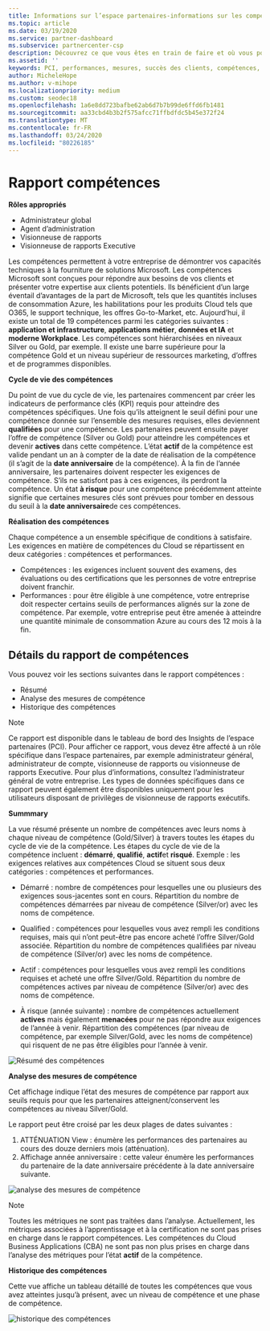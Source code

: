 ```yaml
---
title: Informations sur l’espace partenaires-informations sur les compétences | Espace partenaires
ms.topic: article
ms.date: 03/19/2020
ms.service: partner-dashboard
ms.subservice: partnercenter-csp
description: Découvrez ce que vous êtes en train de faire et où vous pouvez améliorer en ce qui concerne les compétences Microsoft, les niveaux de compétence et les offres pour vous aider à fournir des solutions Microsoft.
ms.assetid: ''
keywords: PCI, performances, mesures, succès des clients, compétences, avantages, analytique, rapport
author: MicheleHope
ms.author: v-mihope
ms.localizationpriority: medium
ms.custom: seodec18
ms.openlocfilehash: 1a6e8dd723bafbe62ab6d7b7b99de6ffd6fb1481
ms.sourcegitcommit: aa33cbd4b3b2f575afcc71ffbdfdc5b45e372f24
ms.translationtype: MT
ms.contentlocale: fr-FR
ms.lasthandoff: 03/24/2020
ms.locfileid: "80226185"
---
```

# <a name="competencies-report"></a>Rapport compétences

**Rôles appropriés**
- Administrateur global
- Agent d’administration
- Visionneuse de rapports
- Visionneuse de rapports Executive

Les compétences permettent à votre entreprise de démontrer vos capacités techniques à la fourniture de solutions Microsoft. Les compétences Microsoft sont conçues pour répondre aux besoins de vos clients et présenter votre expertise aux clients potentiels. Ils bénéficient d’un large éventail d’avantages de la part de Microsoft, tels que les quantités incluses de consommation Azure, les habilitations pour les produits Cloud tels que O365, le support technique, les offres Go-to-Market, etc. Aujourd’hui, il existe un total de 19 compétences parmi les catégories suivantes : **application et infrastructure**, **applications métier**, **données et IA** et **moderne Workplace**. Les compétences sont hiérarchisées en niveaux Silver ou Gold, par exemple. Il existe une barre supérieure pour la compétence Gold et un niveau supérieur de ressources marketing, d’offres et de programmes disponibles.  

**Cycle de vie des compétences**

Du point de vue du cycle de vie, les partenaires commencent par créer les indicateurs de performance clés (KPI) requis pour atteindre des compétences spécifiques. Une fois qu’ils atteignent le seuil défini pour une compétence donnée sur l’ensemble des mesures requises, elles deviennent **qualifiées** pour une compétence. Les partenaires peuvent ensuite payer l’offre de compétence (Silver ou Gold) pour atteindre les compétences et devenir **actives** dans cette compétence. L’état **actif** de la compétence est valide pendant un an à compter de la date de réalisation de la compétence (il s’agit de la **date anniversaire** de la compétence). À la fin de l’année anniversaire, les partenaires doivent respecter les exigences de compétence. S’ils ne satisfont pas à ces exigences, ils perdront la compétence. Un état **à risque** pour une compétence précédemment atteinte signifie que certaines mesures clés sont prévues pour tomber en dessous du seuil à la **date anniversaire**de ces compétences.

**Réalisation des compétences**

Chaque compétence a un ensemble spécifique de conditions à satisfaire. Les exigences en matière de compétences du Cloud se répartissent en deux catégories : compétences et performances.

- Compétences : les exigences incluent souvent des examens, des évaluations ou des certifications que les personnes de votre entreprise doivent franchir.
- Performances : pour être éligible à une compétence, votre entreprise doit respecter certains seuils de performances alignés sur la zone de compétence. Par exemple, votre entreprise peut être amenée à atteindre une quantité minimale de consommation Azure au cours des 12 mois à la fin.

## <a name="competencies-report-details"></a>Détails du rapport de compétences

Vous pouvez voir les sections suivantes dans le rapport compétences :

- Résumé
- Analyse des mesures de compétence
- Historique des compétences

 > [!NOTE]
 > Ce rapport est disponible dans le tableau de bord des Insights de l’espace partenaires (PCI). Pour afficher ce rapport, vous devez être affecté à un rôle spécifique dans l’espace partenaires, par exemple administrateur général, administrateur de compte, visionneuse de rapports ou visionneuse de rapports Executive. Pour plus d’informations, consultez l’administrateur général de votre entreprise. Les types de données spécifiques dans ce rapport peuvent également être disponibles uniquement pour les utilisateurs disposant de privilèges de visionneuse de rapports exécutifs.

**Summmary**

La vue résumé présente un nombre de compétences avec leurs noms à chaque niveau de compétence (Gold/Silver) à travers toutes les étapes du cycle de vie de la compétence. Les étapes du cycle de vie de la compétence incluent : **démarré**, **qualifié**, **actif**et **risqué**. Exemple : les exigences relatives aux compétences Cloud se situent sous deux catégories : compétences et performances.

- Démarré : nombre de compétences pour lesquelles une ou plusieurs des exigences sous-jacentes sont en cours.
Répartition du nombre de compétences démarrées par niveau de compétence (Silver/or) avec les noms de compétence.

- Qualified : compétences pour lesquelles vous avez rempli les conditions requises, mais qui n’ont peut-être pas encore acheté l’offre Silver/Gold associée. Répartition du nombre de compétences qualifiées par niveau de compétence (Silver/or) avec les noms de compétence.

- Actif : compétences pour lesquelles vous avez rempli les conditions requises et acheté une offre Silver/Gold. Répartition du nombre de compétences actives par niveau de compétence (Silver/or) avec des noms de compétence.

- À risque (année suivante) : nombre de compétences actuellement **actives** mais également **menacées** pour ne pas répondre aux exigences de l’année à venir.
Répartition des compétences (par niveau de compétence, par exemple Silver/Gold, avec les noms de compétence) qui risquent de ne pas être éligibles pour l’année à venir.

![Résumé des compétences](images/pci/pci_competencies_summary_1.png)

**Analyse des mesures de compétence**

Cet affichage indique l’état des mesures de compétence par rapport aux seuils requis pour que les partenaires atteignent/conservent les compétences au niveau Silver/Gold. 

Le rapport peut être croisé par les deux plages de dates suivantes :

1. ATTÉNUATION View : énumère les performances des partenaires au cours des douze derniers mois (atténuation).
2. Affichage année anniversaire : cette valeur énumère les performances du partenaire de la date anniversaire précédente à la date anniversaire suivante.

![analyse des mesures de compétence](images/pci/pci_competencies_comp_metrics_analysis_2.png)

> [!NOTE]
 > Toutes les métriques ne sont pas traitées dans l’analyse. Actuellement, les métriques associées à l’apprentissage et à la certification ne sont pas prises en charge dans le rapport compétences. Les compétences du Cloud Business Applications (CBA) ne sont pas non plus prises en charge dans l’analyse des métriques pour l’état **actif** de la compétence.

**Historique des compétences**

Cette vue affiche un tableau détaillé de toutes les compétences que vous avez atteintes jusqu’à présent, avec un niveau de compétence et une phase de compétence.

![historique des compétences](images/pci/pci_competencies_comp_history_3.png)

